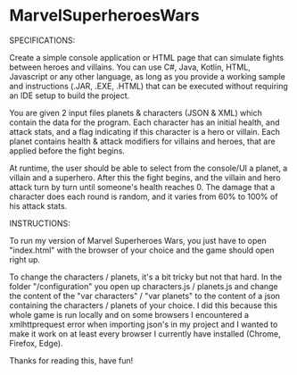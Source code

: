 # MarvelSuperheroesWars


SPECIFICATIONS:

Create a simple console application or HTML page that can simulate fights between heroes and villains.
You can use C#, Java, Kotlin, HTML, Javascript or any other language, as long as you provide a working sample and instructions (.JAR, .EXE, .HTML) that can be executed
without requiring an IDE setup to build the project.

You are given 2 input files planets & characters (JSON & XML) which contain the data for the program.
Each character has an initial health, and attack stats, and a flag indicating if this character is a hero or villain.
Each planet contains health & attack modifiers for villains and heroes, that are applied before the fight begins.

At runtime, the user should be able to select from the console/UI a planet, a villain and a superhero.
After this the fight begins, and the villain and hero attack turn by turn until someone's health reaches 0.
The damage that a character does each round is random, and it varies from 60% to 100% of his attack stats.


INSTRUCTIONS:

To run my version of Marvel Superheroes Wars, you just have to open "index.html" with the browser of your choice and the game should open right up.

To change the characters / planets, it's a bit tricky but not that hard. In the folder "/configuration" you open up characters.js / planets.js and change the content of the "var characters" / "var planets" to the content of a json containing the characters / planets of your choice.
I did this because this whole game is run locally and on some browsers I encountered a xmlhttprequest error when importing json's in my project and I wanted to make it work on at least every browser I currently have installed (Chrome, Firefox, Edge).

Thanks for reading this, have fun!
